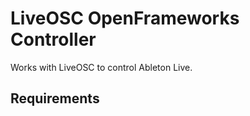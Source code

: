 LiveOSC OpenFrameworks Controller
=================================

Works with LiveOSC to control Ableton Live. 

Requirements
------------

